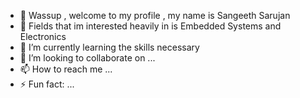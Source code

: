 - 👋 Wassup , welcome to my profile , my name is Sangeeth Sarujan
- 👀 Fields that im interested heavily in is Embedded Systems and Electronics 
- 🌱 I’m currently learning the skills necessary 
- 💞️ I’m looking to collaborate on ...
- 📫 How to reach me ...
- ⚡ Fun fact: ...

<!---
LagSensei/LagSensei is a ✨ special ✨ repository because its `README.md` (this file) appears on your GitHub profile.
You can click the Preview link to take a look at your changes.
--->
